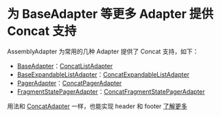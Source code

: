 # 为 BaseAdapter 等更多 Adapter 提供 Concat 支持

AssemblyAdapter 为常用的几种 Adapter 提供了 Concat 支持，如下：

* [BaseAdapter]：[ConcatListAdapter]
* [BaseExpandableListAdapter]：[ConcatExpandableListAdapter]
* [PagerAdapter]：[ConcatPagerAdapter]
* [FragmentStatePagerAdapter]：[ConcatFragmentStatePagerAdapter]

用法和 [ConcatAdapter] 一样，也能实现 header 和 footer [了解更多](header_and_footer.md)


[ConcatListAdapter]: ../../assemblyadapter-list/src/main/java/com/github/panpf/assemblyadapter/list/ConcatListAdapter.kt

[ConcatExpandableListAdapter]: ../../assemblyadapter-list/src/main/java/com/github/panpf/assemblyadapter/list/ConcatExpandableListAdapter.kt

[ConcatPagerAdapter]: ../../assemblyadapter-pager/src/main/java/com/github/panpf/assemblyadapter/pager/ConcatPagerAdapter.kt

[ConcatFragmentStatePagerAdapter]: ../../assemblyadapter-pager/src/main/java/com/github/panpf/assemblyadapter/pager/ConcatFragmentStatePagerAdapter.kt

[BaseAdapter]: https://developer.android.google.cn/reference/android/widget/BaseAdapter

[BaseExpandableListAdapter]: https://developer.android.google.cn/reference/android/widget/BaseExpandableListAdapter

[PagerAdapter]: https://developer.android.google.cn/reference/androidx/viewpager/widget/PagerAdapter

[FragmentStatePagerAdapter]: https://developer.android.google.cn/reference/androidx/fragment/app/FragmentStatePagerAdapter

[FragmentStatePagerAdapter]: https://developer.android.google.cn/reference/androidx/fragment/app/FragmentStatePagerAdapter

[ConcatAdapter]: https://developer.android.google.cn/reference/androidx/recyclerview/widget/ConcatAdapter

